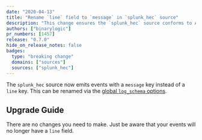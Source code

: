 ```yaml
---
date: "2020-04-13"
title: "Rename `line` field to `message` in `splunk_hec` source"
description: "This change ensures the `splunk_hec` source conforms to Angle's schema"
authors: ["binarylogic"]
pr_numbers: [1457]
release: "0.7.0"
hide_on_release_notes: false
badges:
  type: "breaking change"
  domains: ["sources"]
  sources: ["splunk_hec"]
---
```


The `splunk_hec` source now emits events with a `message` key instead of a
`line` key. This can be renamed via the [global `log_schema`
options][docs.reference.configuration.global-options#log_schema].

## Upgrade Guide

There are no changes you need to make. Just be aware that your events will
no longer have a `line` field.

[docs.reference.configuration.global-options#log_schema]: /docs/reference/configuration/global-options/#log_schema
